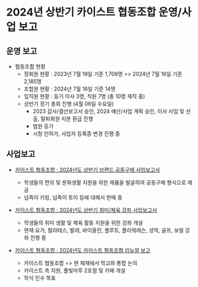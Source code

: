2024년 상반기 카이스트 협동조합 운영/사업 보고
===

## 운영 보고
- 협동조합 현황 
   - 정회원 현황 : 2023년 7월 19일 기준 1,706명 => 2024년 7월 16일 기준 2,185명
   - 조합원 현황 : 2024년 7월 16일 기준 14명
   - 임직원 현황 : 등기 이사 3명, 직원 7명 (총 10명 재직 중)
   - 상반기 정기 총회 진행 (4월 06일 수요일)
      - 2023 감사/결산보고서 승인, 2024 예산/사업 계획 승인, 이사 사임 및 선출, 탈퇴회원 지분 환급 진행
      - 법원 등기
      - 시청 인허가, 사업자 등록증 변경 진행 중

## 사업보고
- [카이스트 협동조합 : 2024년도 상반기 브랜드 공동구매 사업보고서](카이스트협동조합-2024년-상반기-브랜드공동구매-사업보고서.md)
   - 학생들의 편의 및 문화생활 지원을 위한 제품을 발굴하여 공동구매 형식으로 제공
   - 넙죽이 키링, 넙죽이 토이 등에 대해서 판매 중

- [카이스트 협동조합 : 2024년도 상반기 취미/체육 강좌 사업보고서](카이스트협동조합-2024년-상반기-취미체육강좌-사업보고서.md)
  - 학생들의 취미 생활 및 체육 활동 지원을 위한 강좌 개설
  - 현재 요가, 필라테스, 발레, 바이올린, 플루트, 플라워레슨, 성악, 골프, 보컬 강좌 진행 중


- [카이스트 협동조합 : 2024년도 카이스트 협동조합 리뉴얼 보고](카이스트협동조합-2024년-상반기-리뉴얼-사업보고서.md)
  - 카이스트 협동조합 => 현 체재에서 학교와 통합 논의
  - 카이스트 측 지원, 풀빛마루 2호점 및 카페 개설
  - 학식 인수 목표
